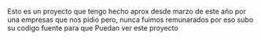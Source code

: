 Esto es un proyecto que tengo hecho aprox desde marzo de este año por una empresas que nos pidio pero, nunca fuimos remunarados por eso subo su codigo fuente para que Puedan ver este proyecto
